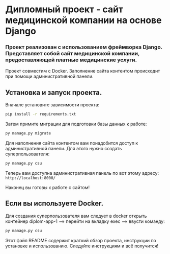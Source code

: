 # Дипломный проект - сайт медицинской компании на основе Django
### Проект реализован с использованием фреймворка Django. Представляет собой сайт медицинской компании, предоставляющей платные медицинские услуги.
Проект совместим с Docker. Заполнение сайта контентом происходит при помощи административной панели.

## Установка и запуск проекта.

Вначале установите зависимости проекта:

```bash
pip install -r requirements.txt
```

Затем примите миграции для подготовки базы данных к работе:

```bash
py manage.py migrate
```

Для наполнения сайта контентом вам понадобится доступ к административной панели. Для этого нужно создать суперпользователя:

```bash
py manage.py csu
```

Теперь вам доступна административная панель по вот этому адресу: `http://localhost:8000/`

Наконец вы готовы к работе с сайтом!

## Если вы используете Docker.

Для создания суперпользователя вам следует в docker открыть контейнер diplom-app-1 ==> перейти на вкладку exec ==> ввусти команду:

```bash
py manage.py csu
```

Этот файл README содержит краткий обзор проекта, инструкции по установке и использованию. Следуйте инструкциям и всё получится!